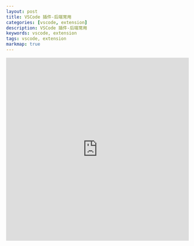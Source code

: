 ```yaml
---
layout: post
title: VSCode 插件-后端常用
categories: [vscode, extension]
description: VSCode 插件-后端常用
keywords: vscode, extension
tags: vscode, extension
markmap: true
---
```


<iframe id="embed_dom" name="embed_dom" frameborder="0" style="display:block;width:500px; height:500px;" src="https://www.processon.com/embed/633407fe5653bb1ab0f47038"></iframe>